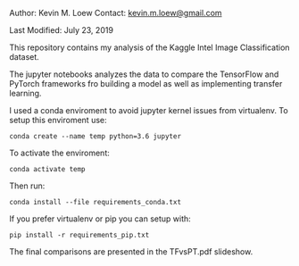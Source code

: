 Author: Kevin M. Loew
Contact: kevin.m.loew@gmail.com

Last Modified: July 23, 2019

This repository contains my analysis of the Kaggle Intel Image Classification dataset. 

The jupyter notebooks analyzes the data to compare the TensorFlow and PyTorch frameworks fro building a model as well as implementing transfer learning.


I used a conda enviroment to avoid jupyter kernel issues from virtualenv. To setup this enviroment use:

    conda create --name temp python=3.6 jupyter

To activate the enviroment:
    
    conda activate temp
    

Then run:

    conda install --file requirements_conda.txt
    
If you prefer virtualenv or pip you can setup with:

    pip install -r requirements_pip.txt

The final comparisons are presented in the TFvsPT.pdf slideshow.
